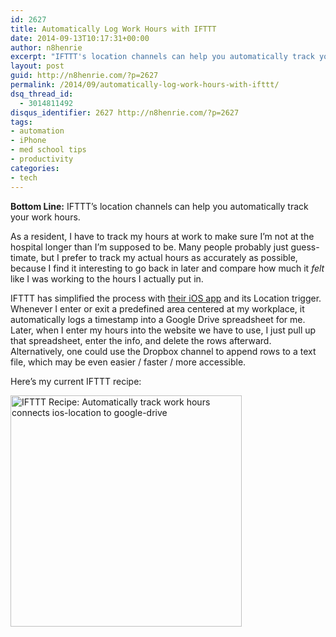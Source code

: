 ```yaml
---
id: 2627
title: Automatically Log Work Hours with IFTTT
date: 2014-09-13T10:17:31+00:00
author: n8henrie
excerpt: "IFTTT's location channels can help you automatically track your work hours."
layout: post
guid: http://n8henrie.com/?p=2627
permalink: /2014/09/automatically-log-work-hours-with-ifttt/
dsq_thread_id:
  - 3014811492
disqus_identifier: 2627 http://n8henrie.com/?p=2627
tags:
- automation
- iPhone
- med school tips
- productivity
categories:
- tech
---
```

**Bottom Line:** IFTTT’s location channels can help you automatically track your work hours.<!--more-->

As a resident, I have to track my hours at work to make sure I’m not at the hospital longer than I’m supposed to be. Many people probably just guess-timate, but I prefer to track my actual hours as accurately as possible, because I find it interesting to go back in later and compare how much it _felt_ like I was working to the hours I actually put in.

IFTTT has simplified the process with <a target="_blank" href="https://itunes.apple.com/us/app/ifttt/id660944635?mt=8&uo=4&at=10l5H6" title="IFTTT">their iOS app</a> and its Location trigger. Whenever I enter or exit a predefined area centered at my workplace, it automatically logs a timestamp into a Google Drive spreadsheet for me. Later, when I enter my hours into the website we have to use, I just pull up that spreadsheet, enter the info, and delete the rows afterward. Alternatively, one could use the Dropbox channel to append rows to a text file, which may be even easier / faster / more accessible.

Here’s my current IFTTT recipe:

<a target="_blank" href="https://ifttt.com/view_embed_recipe/178609-automatically-track-work-hours" target = "_blank" class="embed_recipe embed_recipe-l_30" id= "embed_recipe-178609"><img src= 'https://ifttt.com/recipe_embed_img/178609' alt="IFTTT Recipe: Automatically track work hours connects ios-location to google-drive" width="370px" style="max-width:100%"/></a><script async type="text/javascript" src="//ifttt.com/assets/embed_recipe.js"></script>
